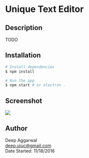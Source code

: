 # Unique Text Editor

Description
-----------

TODO

Installation
------------
```sh
# Install dependencies
$ npm install

# Run the app
$ npm start # or electron .
```

Screenshot
----------
![](static/images/appImage.png)

Author
------
Deep Aggarwal  
deep.uiuc@gmail.com  
Date Started: 11/18/2016  
